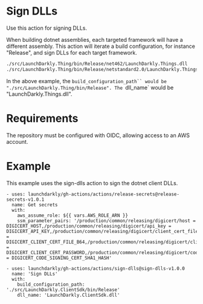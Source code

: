 # Sign DLLs

Use this action for signing DLLs. 

When building dotnet assemblies, each targeted framework will have a different assembly. This action will iterate a build configuration, for instance "Release", and sign DLLs for each target framework.

```bash
./src/LaunchDarkly.Thing/bin/Release/net462/LaunchDarkly.Things.dll
./src/LaunchDarkly.Thing/bin/Release/netstandard2.0/LaunchDarkly.Things.dll
```

In the above example, the `build_configuration_path`` would be "./src/LaunchDarkly.Thing/bin/Release".
The `dll_name` would be "LaunchDarkly.Things.dll".

# Requirements

The repository must be configured with OIDC, allowing access to an AWS account.

# Example

This example uses the sign-dlls action to sign the dotnet client DLLs.
```
- uses: launchdarkly/gh-actions/actions/release-secrets@release-secrets-v1.0.1
  name: Get secrets
  with:
    aws_assume_role: ${{ vars.AWS_ROLE_ARN }}
    ssm_parameter_pairs: '/production/common/releasing/digicert/host = DIGICERT_HOST,/production/common/releasing/digicert/api_key = DIGICERT_API_KEY,/production/common/releasing/digicert/client_cert_file_b64 = DIGICERT_CLIENT_CERT_FILE_B64,/production/common/releasing/digicert/client_cert_password = DIGICERT_CLIENT_CERT_PASSWORD,/production/common/releasing/digicert/code_signing_cert_sha1_hash = DIGICERT_CODE_SIGNING_CERT_SHA1_HASH'

- uses: launchdarkly/gh-actions/actions/sign-dlls@sign-dlls-v1.0.0
  name: 'Sign DLLs'
  with:
    build_configuration_path: './src/LaunchDarkly.ClientSdk/bin/Release'
    dll_name: 'LaunchDarkly.ClientSdk.dll'
```
